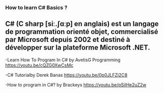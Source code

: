 ### How to learn C# Basics ? 
## C# (C sharp [siː.ʃɑːp] en anglais) est un langage de programmation orienté objet, commercialisé par Microsoft depuis 2002 et destiné à développer sur la plateforme Microsoft .NET.

-Learn How To Program In C# by AvetisG Programming
https://youtu.be/cQZG0XwCsMc

-C# Tutorialby Derek Banas
https://youtu.be/0p0JLFZj2C8

-How to program in C#? by Brackeys
https://youtu.be/pSiIHe2uZ2w
